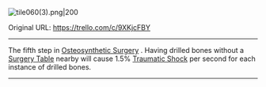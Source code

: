 ![tile060(3).png\|200](/Surgery/Drilled%20Bones%20-%20Attachments/6718845db30472d958dd7b9f.png)

Original URL: https://trello.com/c/9XKjcFBY

---

The fifth step in [Osteosynthetic Surgery](../Procedures/Osteosynthetic%20Surgery.md) . Having drilled bones without a [Surgery Table](../Items/Surgery%20Table.md) nearby will cause 1.5% [Traumatic Shock](Traumatic%20Shock.md) per second for each instance of drilled bones.

---

